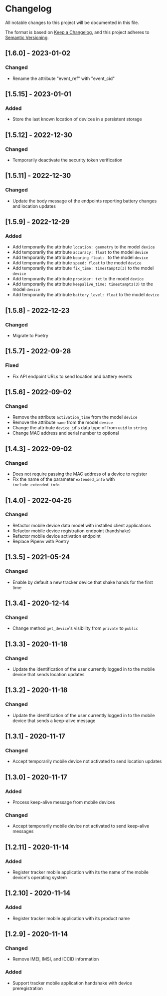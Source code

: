# Changelog
All notable changes to this project will be documented in this file.

The format is based on [Keep a Changelog](https://keepachangelog.com/en/1.0.0/),
and this project adheres to [Semantic Versioning](https://semver.org/spec/v2.0.0.html).


## [1.6.0] - 2023-01-02
### Changed
- Rename the attribute "event_ref" with "event_cid"

## [1.5.15] - 2023-01-01
### Added
- Store the last known location of devices in a persistent storage

## [1.5.12] - 2022-12-30
### Changed
- Temporarily deactivate the security token verification

## [1.5.11] - 2022-12-30
### Changed
- Update the body message of the endpoints reporting battery changes and location updates

## [1.5.9] - 2022-12-29
### Added
- Add temporarily the attribute `location: geometry` to the model `device`
- Add temporarily the attribute `accuracy: float` to the model `device`
- Add temporarily the attribute `bearing float: ` to the model `device`
- Add temporarily the attribute `speed: float` to the model `device`
- Add temporarily the attribute `fix_time: timestamptz(3)` to the model `device`
- Add temporarily the attribute `provider: txt` to the model `device`
- Add temporarily the attribute `keepalive_time: timestamptz(3)` to the model `device`
- Add temporarily the attribute `battery_level: float` to the model `device`

## [1.5.8] - 2022-12-23
### Changed
- Migrate to Poetry

## [1.5.7] - 2022-09-28
### Fixed
- Fix API endpoint URLs to send location and battery events

## [1.5.6] - 2022-09-02
### Changed
- Remove the attribute `activation_time` from the model `device`
- Remove the attribute `name` from the model `device`
- Change the attribute `device_id`'s data type of from `uuid` to `string`
- Change MAC address and serial number to optional

## [1.4.3] - 2022-09-02
### Changed
- Does not require passing the MAC address of a device to register
- Fix the name of the parameter `extended_info` with `include_extended_info`

## [1.4.0] - 2022-04-25
### Changed
- Refactor mobile device data model with installed client applications
- Refactor mobile device registration endpoint (handshake)
- Refactor mobile device activation endpoint
- Replace Pipenv with Poetry

## [1.3.5] - 2021-05-24
### Changed
- Enable by default a new tracker device that shake hands for the first time

## [1.3.4] - 2020-12-14
### Changed
- Change method `get_device`'s visibility from `private` to `public`

## [1.3.3] - 2020-11-18
### Changed
- Update the identification of the user currently logged in to the mobile device that sends location updates

## [1.3.2] - 2020-11-18
### Changed
- Update the identification of the user currently logged in to the mobile device that sends a keep-alive message 
 
## [1.3.1] - 2020-11-17
### Changed
- Accept temporarily mobile device not activated to send location updates

## [1.3.0] - 2020-11-17
### Added
- Process keep-alive message from mobile devices
### Changed
- Accept temporarily mobile device not activated to send keep-alive messages

## [1.2.11] - 2020-11-14
### Added
- Register tracker mobile application with its the name of the mobile device's operating system

## [1.2.10] - 2020-11-14
### Added
- Register tracker mobile application with its product name

## [1.2.9] - 2020-11-14
### Changed
- Remove IMEI, IMSI, and ICCID information 
### Added
- Support tracker mobile application handshake with device preregistration
